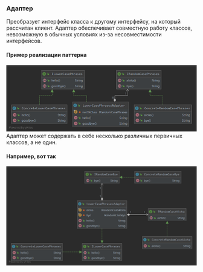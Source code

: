 ### Адаптер
Преобразует интерфейс класса к другому интерфейсу, на который рассчитан клиент. Адаптер обеспечивает совместную работу классов, невозможную в обычных условиях из-за несовместимости интерфейсов.
#### Пример реализации паттерна
![UML](UML.png)
Адаптер может содержать в себе несколько различных первичных классов, а не один.
#### Например, вот так
![UML2](UML2.png)